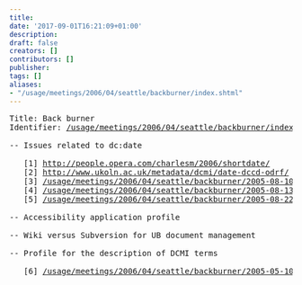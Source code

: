 ```yaml
---
title: 
date: '2017-09-01T16:21:09+01:00'
description: 
draft: false
creators: []
contributors: []
publisher: 
tags: []
aliases:
- "/usage/meetings/2006/04/seattle/backburner/index.shtml"
---
```


<pre>
Title: Back burner
Identifier: <a href="/usage/meetings/2006/04/seattle/backburner/index.shtml">/usage/meetings/2006/04/seattle/backburner/index.shtml</a>

-- Issues related to dc:date

   [1] <a href="http://people.opera.com/charlesm/2006/shortdate/">http://people.opera.com/charlesm/2006/shortdate/</a>
   [2] <a href="http://www.ukoln.ac.uk/metadata/dcmi/date-dccd-odrf/">http://www.ukoln.ac.uk/metadata/dcmi/date-dccd-odrf/</a>
   [3] <a href="/usage/meetings/2006/04/seattle/backburner/2005-08-10.rebecca-comments.txt">/usage/meetings/2006/04/seattle/backburner/2005-08-10.rebecca-comments.txt</a>
   [4] <a href="/usage/meetings/2006/04/seattle/backburner/2005-08-13.YearMonthDate-profile.txt">/usage/meetings/2006/04/seattle/backburner/2005-08-13.YearMonthDate-profile.txt</a>
   [5] <a href="/usage/meetings/2006/04/seattle/backburner/2005-08-22.douglas-campbell-long.txt">/usage/meetings/2006/04/seattle/backburner/2005-08-22.douglas-campbell-long.txt</a>

-- Accessibility application profile

-- Wiki versus Subversion for UB document management

-- Profile for the description of DCMI terms

   [6] <a href="/usage/meetings/2006/04/seattle/backburner/2005-05-10.usageboard-profile.txt">/usage/meetings/2006/04/seattle/backburner/2005-05-10.usageboard-profile.txt</a>
</pre>
